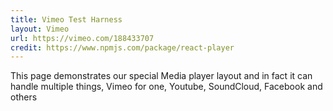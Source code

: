 ```yaml
---
title: Vimeo Test Harness
layout: Vimeo
url: https://vimeo.com/188433707
credit: https://www.npmjs.com/package/react-player
---
```


This page demonstrates our special Media player layout and in fact it can handle multiple things, Vimeo for one, Youtube, SoundCloud, Facebook and others